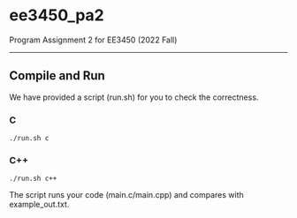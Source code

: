 # ee3450_pa2
Program Assignment 2 for EE3450 (2022 Fall)

---

## Compile and Run
We have provided a script (run.sh) for you to check the correctness.

### C
```
./run.sh c
```

### C++
```
./run.sh c++
```

The script runs your code (main.c/main.cpp) and compares with example_out.txt.